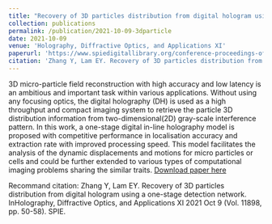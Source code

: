 ```yaml
---
title: "Recovery of 3D particles distribution from digital hologram using a one-stage detection network"
collection: publications
permalink: /publication/2021-10-09-3dparticle
date: 2021-10-09
venue: 'Holography, Diffractive Optics, and Applications XI'
paperurl: 'https://www.spiedigitallibrary.org/conference-proceedings-of-spie/11898/118980H/Recovery-of-3D-particles-distribution-from-digital-hologram-using-a/10.1117/12.2601097.short?SSO=1'
citation: 'Zhang Y, Lam EY. Recovery of 3D particles distribution from digital hologram using a one-stage detection network. InHolography, Diffractive Optics, and Applications XI 2021 Oct 9 (Vol. 11898, pp. 50-58). SPIE.'
---
```

3D micro-particle field reconstruction with high accuracy and low latency is an ambitious and important task within various applications. Without using any focusing optics, the digital holography (DH) is used as a high throughput and compact imaging system to retrieve the particle 3D distribution information from two-dimensional(2D) gray-scale interference pattern. In this work, a one-stage digital in-line holography model is proposed with competitive performance in localisation accuracy and extraction rate with improved processing speed. This model facilitates the analysis of the dynamic displacements and motions for micro particles or cells and could be further extended to various types of computational imaging problems sharing the similar traits.
[Download paper here](https://www.spiedigitallibrary.org/conference-proceedings-of-spie/11898/118980H/Recovery-of-3D-particles-distribution-from-digital-hologram-using-a/10.1117/12.2601097.short?SSO=1)

Recommand citation: Zhang Y, Lam EY. Recovery of 3D particles distribution from digital hologram using a one-stage detection network. InHolography, Diffractive Optics, and Applications XI 2021 Oct 9 (Vol. 11898, pp. 50-58). SPIE.